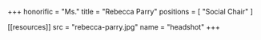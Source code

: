 +++
honorific = "Ms."
title = "Rebecca Parry"
positions = [
  "Social Chair"
]

[[resources]]
  src  = "rebecca-parry.jpg"
  name = "headshot"
+++
